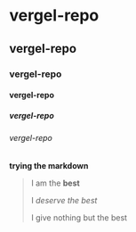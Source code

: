 # vergel-repo
## vergel-repo
### vergel-repo
#### vergel-repo
##### vergel-repo
###### vergel-repo

**trying the markdown**

> I am the **best**
> 
> I *deserve the best*
> 
> I give nothing but the best
